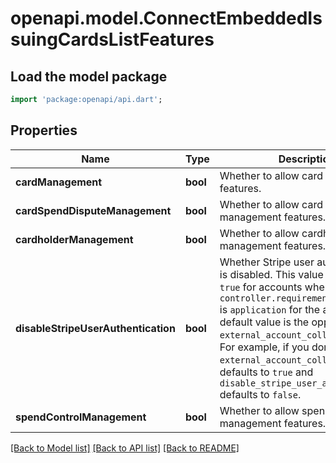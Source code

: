 # openapi.model.ConnectEmbeddedIssuingCardsListFeatures

## Load the model package
```dart
import 'package:openapi/api.dart';
```

## Properties
Name | Type | Description | Notes
------------ | ------------- | ------------- | -------------
**cardManagement** | **bool** | Whether to allow card management features. | 
**cardSpendDisputeManagement** | **bool** | Whether to allow card spend dispute management features. | 
**cardholderManagement** | **bool** | Whether to allow cardholder management features. | 
**disableStripeUserAuthentication** | **bool** | Whether Stripe user authentication is disabled. This value can only be `true` for accounts where `controller.requirement_collection` is `application` for the account. The default value is the opposite of the `external_account_collection` value. For example, if you don't set `external_account_collection`, it defaults to `true` and `disable_stripe_user_authentication` defaults to `false`. | 
**spendControlManagement** | **bool** | Whether to allow spend control management features. | 

[[Back to Model list]](../README.md#documentation-for-models) [[Back to API list]](../README.md#documentation-for-api-endpoints) [[Back to README]](../README.md)


